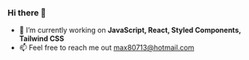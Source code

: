 ### Hi there 👋

- 🔭 I’m currently working on **JavaScript, React, Styled Components, Tailwind CSS**
- 📫 Feel free to reach me out [max80713@hotmail.com](max80713@hotmail.com)

<!--
**max80713/max80713** is a ✨ _special_ ✨ repository because its `README.md` (this file) appears on your GitHub profile.

Here are some ideas to get you started:


- 🌱 I’m currently learning ...
- 👯 I’m looking to collaborate on ...
- 🤔 I’m looking for help with ...
- 💬 Ask me about ...
- 📫 How to reach me: ...
- 😄 Pronouns: ...
- ⚡ Fun fact: ...
-->
